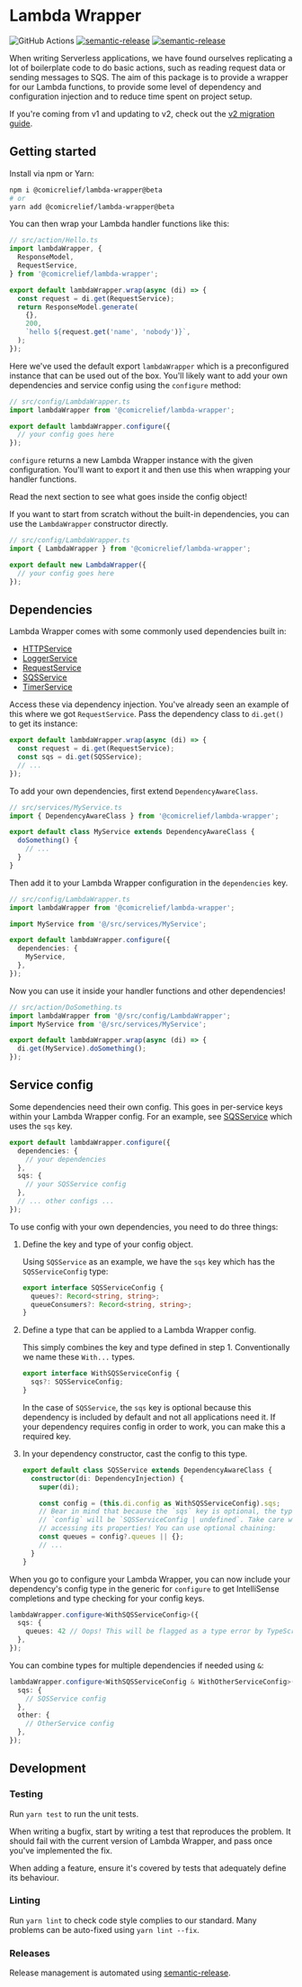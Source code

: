 # Lambda Wrapper

![GitHub Actions](https://github.com/comicrelief/lambda-wrapper/actions/workflows/main.yml/badge.svg)
[![semantic-release](https://img.shields.io/badge/%20%20%F0%9F%93%A6%F0%9F%9A%80-semantic--release-e10079.svg)](https://github.com/semantic-release/semantic-release)
[![semantic-release](https://badge.fury.io/js/%40comicrelief%2Flambda-wrapper.svg)](https://www.npmjs.com/package/@comicrelief/lambda-wrapper)

When writing Serverless applications, we have found ourselves replicating a lot of boilerplate code to do basic actions, such as reading request data or sending messages to SQS. The aim of this package is to provide a wrapper for our Lambda functions, to provide some level of dependency and configuration injection and to reduce time spent on project setup.

If you're coming from v1 and updating to v2, check out the [v2 migration guide](docs/migration/v2.md).

## Getting started

Install via npm or Yarn:

```bash
npm i @comicrelief/lambda-wrapper@beta
# or
yarn add @comicrelief/lambda-wrapper@beta
```

You can then wrap your Lambda handler functions like this:

```ts
// src/action/Hello.ts
import lambdaWrapper, {
  ResponseModel,
  RequestService,
} from '@comicrelief/lambda-wrapper';

export default lambdaWrapper.wrap(async (di) => {
  const request = di.get(RequestService);
  return ResponseModel.generate(
    {},
    200,
    `hello ${request.get('name', 'nobody')}`,
  );
});
```

Here we've used the default export `lambdaWrapper` which is a preconfigured instance that can be used out of the box. You'll likely want to add your own dependencies and service config using the `configure` method:

```ts
// src/config/LambdaWrapper.ts
import lambdaWrapper from '@comicrelief/lambda-wrapper';

export default lambdaWrapper.configure({
  // your config goes here
});
```

`configure` returns a new Lambda Wrapper instance with the given configuration. You'll want to export it and then use this when wrapping your handler functions.

Read the next section to see what goes inside the config object!

If you want to start from scratch without the built-in dependencies, you can use the `LambdaWrapper` constructor directly.

```ts
// src/config/LambdaWrapper.ts
import { LambdaWrapper } from '@comicrelief/lambda-wrapper';

export default new LambdaWrapper({
  // your config goes here
});
```

## Dependencies

Lambda Wrapper comes with some commonly used dependencies built in:

- [HTTPService](docs/services/HTTPService.md)
- [LoggerService](docs/services/LoggerService.md)
- [RequestService](docs/services/RequestService.md)
- [SQSService](docs/services/SQSService.md)
- [TimerService](docs/services/TimerService.md)

Access these via dependency injection. You've already seen an example of this where we got `RequestService`. Pass the dependency class to `di.get()` to get its instance:

```ts
export default lambdaWrapper.wrap(async (di) => {
  const request = di.get(RequestService);
  const sqs = di.get(SQSService);
  // ...
});
```

To add your own dependencies, first extend `DependencyAwareClass`.

```ts
// src/services/MyService.ts
import { DependencyAwareClass } from '@comicrelief/lambda-wrapper';

export default class MyService extends DependencyAwareClass {
  doSomething() {
    // ...
  }
}
```

Then add it to your Lambda Wrapper configuration in the `dependencies` key.

```ts
// src/config/LambdaWrapper.ts
import lambdaWrapper from '@comicrelief/lambda-wrapper';

import MyService from '@/src/services/MyService';

export default lambdaWrapper.configure({
  dependencies: {
    MyService,
  },
});
```

Now you can use it inside your handler functions and other dependencies!

```ts
// src/action/DoSomething.ts
import lambdaWrapper from '@/src/config/LambdaWrapper';
import MyService from '@/src/services/MyService';

export default lambdaWrapper.wrap(async (di) => {
  di.get(MyService).doSomething();
});
```

## Service config

Some dependencies need their own config. This goes in per-service keys within your Lambda Wrapper config. For an example, see [SQSService](docs/services/SQSService.md) which uses the `sqs` key.

```ts
export default lambdaWrapper.configure({
  dependencies: {
    // your dependencies
  },
  sqs: {
    // your SQSService config
  },
  // ... other configs ...
});
```

To use config with your own dependencies, you need to do three things:

1. Define the key and type of your config object.

   Using `SQSService` as an example, we have the `sqs` key which has the `SQSServiceConfig` type:

   ```ts
   export interface SQSServiceConfig {
     queues?: Record<string, string>;
     queueConsumers?: Record<string, string>;
   }
   ```

2. Define a type that can be applied to a Lambda Wrapper config.

   This simply combines the key and type defined in step 1. Conventionally we name these `With...` types.

   ```ts
   export interface WithSQSServiceConfig {
     sqs?: SQSServiceConfig;
   }
   ```

   In the case of `SQSService`, the `sqs` key is optional because this dependency is included by default and not all applications need it. If your dependency requires config in order to work, you can make this a required key.

3. In your dependency constructor, cast the config to this type.

   ```ts
   export default class SQSService extends DependencyAwareClass {
     constructor(di: DependencyInjection) {
       super(di);

       const config = (this.di.config as WithSQSServiceConfig).sqs;
       // Bear in mind that because the `sqs` key is optional, the type of
       // `config` will be `SQSServiceConfig | undefined`. Take care when
       // accessing its properties! You can use optional chaining:
       const queues = config?.queues || {};
       // ...
     }
   }
   ```

When you go to configure your Lambda Wrapper, you can now include your dependency's config type in the generic for `configure` to get IntelliSense completions and type checking for your config keys.

```ts
lambdaWrapper.configure<WithSQSServiceConfig>({
  sqs: {
    queues: 42 // Oops! This will be flagged as a type error by TypeScript
  },
});
```

You can combine types for multiple dependencies if needed using `&`:

```ts
lambdaWrapper.configure<WithSQSServiceConfig & WithOtherServiceConfig>({
  sqs: {
    // SQSService config
  },
  other: {
    // OtherService config
  },
});
```

## Development

### Testing

Run `yarn test` to run the unit tests.

When writing a bugfix, start by writing a test that reproduces the problem. It should fail with the current version of Lambda Wrapper, and pass once you've implemented the fix.

When adding a feature, ensure it's covered by tests that adequately define its behaviour.

### Linting

Run `yarn lint` to check code style complies to our standard. Many problems can be auto-fixed using `yarn lint --fix`.

### Releases

Release management is automated using [semantic-release](https://www.npmjs.com/package/semantic-release).
